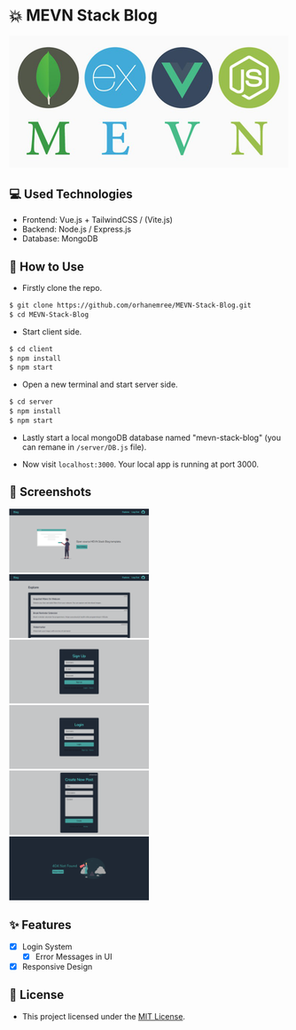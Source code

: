 # 💥 MEVN Stack Blog

<img src="./img/mevn-stack.png" alt="mevn stack">

## 💻 Used Technologies
* Frontend: Vue.js + TailwindCSS / (Vite.js)
* Backend: Node.js / Express.js
* Database: MongoDB

## 🧐 How to Use
* Firstly clone the repo.
````bash
$ git clone https://github.com/orhanemree/MEVN-Stack-Blog.git
$ cd MEVN-Stack-Blog
````
* Start client side.
````bash
$ cd client
$ npm install
$ npm start
````
* Open a new terminal and start server side.
````bash
$ cd server
$ npm install
$ npm start
````
* Lastly start a local mongoDB database named "mevn-stack-blog" (you can remane in ``/server/DB.js`` file).

* Now visit ``localhost:3000``. Your local app is running at port 3000.

## 📌 Screenshots
<img src="./img/home.png" alt="Home" style="width: 50%"> <br>
<img src="./img/explore.png" alt="Explore" style="width: 50%"> <br>
<img src="./img/signup.png" alt="Sign Up" style="width: 50%"> <br>
<img src="./img/login.png" alt="Login" style="width: 50%"> <br>
<img src="./img/create.png" alt="Create" style="width: 50%"> <br>
<img src="./img/404.png" alt="404" style="width: 50%">

## ✨ Features
* [x] Login System
  - [x] Error Messages in UI
* [x] Responsive Design

## 📃 License
* This project licensed under the [MIT License](https://github.com/orhanemree/MEVN-Stack-Blog/blob/master/LICENSE). 